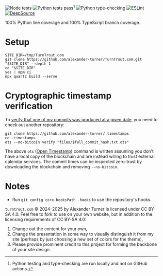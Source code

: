 [![Node tests](https://github.com/alexander-turner/TurnTrout.com/actions/workflows/node.js.yml/badge.svg)](https://github.com/alexander-turner/TurnTrout.com/actions/workflows/node.js.yml) ![Python tests pass](https://img.shields.io/badge/Python%20tests-Passing-green?style=plastic)[^python] ![Python type-checking](https://img.shields.io/badge/Python%20typechecking-Passing-green?style=plastic) [![ESLint](https://github.com/alexander-turner/TurnTrout.com/actions/workflows/eslint.yml/badge.svg)](https://github.com/alexander-turner/TurnTrout.com/actions/workflows/eslint.yml)  [![DeepSource](https://app.deepsource.com/gh/alexander-turner/TurnTrout.com.svg/?label=active+issues&show_trend=true&token=Uwx9Q68JFvapkwk26AqQzswN)](https://app.deepsource.com/gh/alexander-turner/TurnTrout.com/) 

100% Python line coverage and 100% TypeScript branch coverage.

# Setup

```shell
SITE_DIR=/tmp/TurnTrout.com
git clone https://github.com/alexander-turner/TurnTrout.com.git "$SITE_DIR" --depth 1
cd "$SITE_DIR"
yes | npm ci
npx quartz build --serve 
```

# Cryptographic timestamp verification

To [verify that one of my commits was produced at a given date](https://turntrout.com/design#finishing-touches), you need to check out another repository:

```shell
git clone https://github.com/alexander-turner/.timestamps
cd .timestamps
ots --no-bitcoin verify "files/$full_commit_hash.txt.ots" 
```

The above `ots` ([Open Timestamp](https://github.com/opentimestamps/opentimestamps-client/blob/master/README.md)) command is written assuming you don't have a local copy of the blockchain and are instead willing to trust external calendar services. The commit times can be inspected zero-trust by downloading the blockchain and removing `--no-bitcoin`.

# Notes
- Run `git config core.hooksPath .hooks` to use the repository's hooks. 

[^python]: Python testing and type-checking are run locally and not on GitHub actions.


`turntrout.com` © 2024–2025 by Alexander Turner is licensed under CC BY-SA 4.0. Feel free to fork to use on your own website, but in addition to the licensing requirements of CC BY-SA 4.0:

1. Change out the content for your own,
2. Change the presentation in some way to visually distinguish it from my site (perhaps by just choosing a new set of colors for the theme),
3. Please provide prominent credit to this project for forming the backbone of your site design.


